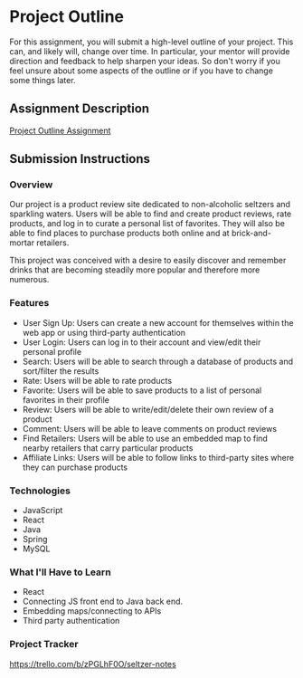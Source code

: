 # Project Outline
For this assignment, you will submit a high-level outline of your project. This can, and likely will, change over time. In particular, your mentor will provide direction and feedback to help sharpen your ideas. So don't worry if you feel unsure about some aspects of the outline or if you have to change some things later.

## Assignment Description
[Project Outline Assignment](https://education.launchcode.org/liftoff/modules/assignments/project-outline)

## Submission Instructions

### Overview
Our project is a product review site dedicated to non-alcoholic seltzers and sparkling waters. Users will be able to find and create product reviews, rate products, and log in to curate a personal list of favorites. They will also be able to find places to purchase products both online and at brick-and-mortar retailers.

This project was conceived with a desire to easily discover and remember drinks that are becoming steadily more popular and therefore more numerous.

### Features
* User Sign Up: Users can create a new account for themselves within the web app or using third-party authentication
* User Login: Users can log in to their account and view/edit their personal profile
* Search: Users will be able to search through a database of products and sort/filter the results
* Rate: Users will be able to rate products
* Favorite: Users will be able to save products to a list of personal favorites in their profile
* Review: Users will be able to write/edit/delete their own review of a product
* Comment: Users will be able to leave comments on product reviews
* Find Retailers: Users will be able to use an embedded map to find nearby retailers that carry particular products
* Affiliate Links: Users will be able to follow links to third-party sites where they can purchase products

### Technologies
* JavaScript
* React
* Java
* Spring
* MySQL

### What I'll Have to Learn
* React
* Connecting JS front end to Java back end.
* Embedding maps/connecting to APIs
* Third party authentication

### Project Tracker
https://trello.com/b/zPGLhF0O/seltzer-notes
